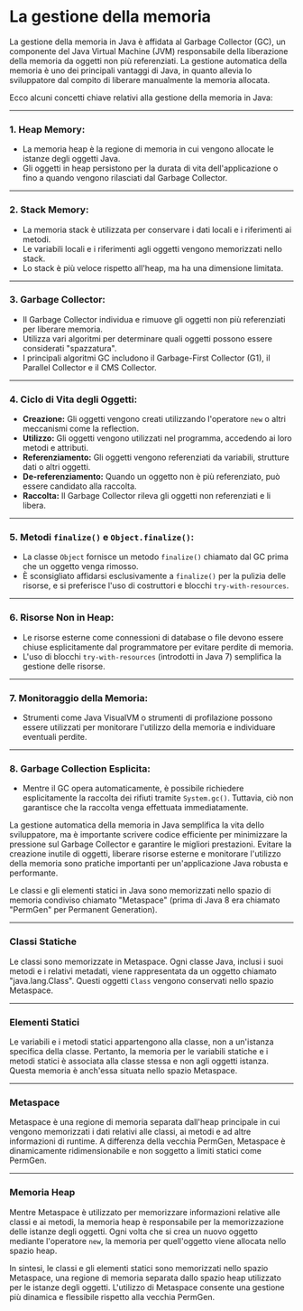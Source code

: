 # La gestione della memoria

La gestione della memoria in Java è affidata al Garbage Collector (GC), un componente del Java Virtual Machine (JVM) responsabile della liberazione della memoria da oggetti non più referenziati. La gestione automatica della memoria è uno dei principali vantaggi di Java, in quanto allevia lo sviluppatore dal compito di liberare manualmente la memoria allocata.

Ecco alcuni concetti chiave relativi alla gestione della memoria in Java:

---

### 1. **Heap Memory:**

- La memoria heap è la regione di memoria in cui vengono allocate le istanze degli oggetti Java.
- Gli oggetti in heap persistono per la durata di vita dell'applicazione o fino a quando vengono rilasciati dal Garbage Collector.

---

### 2. **Stack Memory:**

- La memoria stack è utilizzata per conservare i dati locali e i riferimenti ai metodi.
- Le variabili locali e i riferimenti agli oggetti vengono memorizzati nello stack.
- Lo stack è più veloce rispetto all'heap, ma ha una dimensione limitata.

---

### 3. **Garbage Collector:**

- Il Garbage Collector individua e rimuove gli oggetti non più referenziati per liberare memoria.
- Utilizza vari algoritmi per determinare quali oggetti possono essere considerati "spazzatura".
- I principali algoritmi GC includono il Garbage-First Collector (G1), il Parallel Collector e il CMS Collector.

---

### 4. **Ciclo di Vita degli Oggetti:**

- **Creazione:** Gli oggetti vengono creati utilizzando l'operatore `new` o altri meccanismi come la reflection.
- **Utilizzo:** Gli oggetti vengono utilizzati nel programma, accedendo ai loro metodi e attributi.
- **Referenziamento:** Gli oggetti vengono referenziati da variabili, strutture dati o altri oggetti.
- **De-referenziamento:** Quando un oggetto non è più referenziato, può essere candidato alla raccolta.
- **Raccolta:** Il Garbage Collector rileva gli oggetti non referenziati e li libera.

---

### 5. **Metodi `finalize()` e `Object.finalize()`:**

- La classe `Object` fornisce un metodo `finalize()` chiamato dal GC prima che un oggetto venga rimosso.
- È sconsigliato affidarsi esclusivamente a `finalize()` per la pulizia delle risorse, e si preferisce l'uso di costruttori e blocchi `try-with-resources`.

---

### 6. **Risorse Non in Heap:**

- Le risorse esterne come connessioni di database o file devono essere chiuse esplicitamente dal programmatore per evitare perdite di memoria.
- L'uso di blocchi `try-with-resources` (introdotti in Java 7) semplifica la gestione delle risorse.

---

### 7. **Monitoraggio della Memoria:**

- Strumenti come Java VisualVM o strumenti di profilazione possono essere utilizzati per monitorare l'utilizzo della memoria e individuare eventuali perdite.

---

### 8. **Garbage Collection Esplicita:**

- Mentre il GC opera automaticamente, è possibile richiedere esplicitamente la raccolta dei rifiuti tramite `System.gc()`. Tuttavia, ciò non garantisce che la raccolta venga effettuata immediatamente.

La gestione automatica della memoria in Java semplifica la vita dello sviluppatore, ma è importante scrivere codice efficiente per minimizzare la pressione sul Garbage Collector e garantire le migliori prestazioni. Evitare la creazione inutile di oggetti, liberare risorse esterne e monitorare l'utilizzo della memoria sono pratiche importanti per un'applicazione Java robusta e performante.


Le classi e gli elementi statici in Java sono memorizzati nello spazio di memoria condiviso chiamato "Metaspace" (prima di Java 8 era chiamato "PermGen" per Permanent Generation).

---

### Classi Statiche

Le classi sono memorizzate in Metaspace. Ogni classe Java, inclusi i suoi metodi e i relativi metadati, viene rappresentata da un oggetto chiamato "java.lang.Class". Questi oggetti `Class` vengono conservati nello spazio Metaspace.

---

### Elementi Statici

Le variabili e i metodi statici appartengono alla classe, non a un'istanza specifica della classe. Pertanto, la memoria per le variabili statiche e i metodi statici è associata alla classe stessa e non agli oggetti istanza. Questa memoria è anch'essa situata nello spazio Metaspace.

---

### Metaspace

Metaspace è una regione di memoria separata dall'heap principale in cui vengono memorizzati i dati relativi alle classi, ai metodi e ad altre informazioni di runtime. A differenza della vecchia PermGen, Metaspace è dinamicamente ridimensionabile e non soggetto a limiti statici come PermGen.

---

### Memoria Heap

Mentre Metaspace è utilizzato per memorizzare informazioni relative alle classi e ai metodi, la memoria heap è responsabile per la memorizzazione delle istanze degli oggetti. Ogni volta che si crea un nuovo oggetto mediante l'operatore `new`, la memoria per quell'oggetto viene allocata nello spazio heap.

In sintesi, le classi e gli elementi statici sono memorizzati nello spazio Metaspace, una regione di memoria separata dallo spazio heap utilizzato per le istanze degli oggetti. L'utilizzo di Metaspace consente una gestione più dinamica e flessibile rispetto alla vecchia PermGen.
